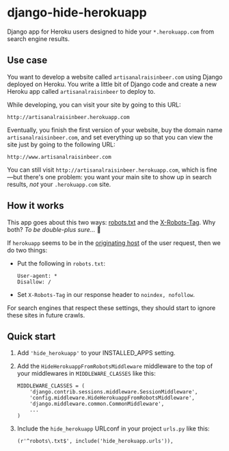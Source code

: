 django-hide-herokuapp
=====================

Django app for Heroku users designed to hide your `*.herokuapp.com`
from search engine results.

Use case
--------

You want to develop a website called `artisanalraisinbeer.com` using
Django deployed on Heroku. You write a little bit of Django code and
create a new Heroku app called `artisanalraisinbeer` to deploy to.

While developing, you can visit your site by going to this URL:

    http://artisanalraisinbeer.herokuapp.com

Eventually, you finish the first version of your website, buy the
domain name `artisanalraisinbeer.com`, and set everything up
so that you can view the site just by going to the following URL:

    http://www.artisanalraisinbeer.com

You can still visit `http://artisanalraisinbeer.herokuapp.com`, which
is fine&mdash;but there's one problem: you want your main site to show
up in search results, *not* your `.herokuapp.com` site.

How it works
------------

This app goes about this two ways: [robots.txt](http://www.robotstxt.org/robotstxt.html)
and the [X-Robots-Tag](https://developers.google.com/webmasters/control-crawl-index/docs/robots_meta_tag).
Why both? _To be double-plus sure..._ :eyes:

If `herokuapp` seems to be in the [originating host](https://docs.djangoproject.com/en/1.7/ref/request-response/#django.http.HttpRequest.get_host)
of the user request, then we do two things:

  * Put the following in `robots.txt`:

    ```
    User-agent: *
    Disallow: /
    ```
  * Set `X-Robots-Tag` in our response header to `noindex, nofollow`.

For search engines that respect these settings, they should start to ignore these sites
in future crawls.

Quick start
-----------

1. Add `'hide_herokuapp'` to your INSTALLED_APPS setting.

2. Add the `HideHerokuappFromRobotsMiddleware` middleware to the top of your 
   middlewares in `MIDDLEWARE_CLASSES` like this:

   ```
   MIDDLEWARE_CLASSES = (
       'django.contrib.sessions.middleware.SessionMiddleware',
       'config.middleware.HideHerokuappFromRobotsMiddleware',
       'django.middleware.common.CommonMiddleware',
       ...
   )
   ```

3. Include the `hide_herokuapp` URLconf in your project `urls.py` like this:
   ```
   (r'^robots\.txt$', include('hide_herokuapp.urls')),
   ```